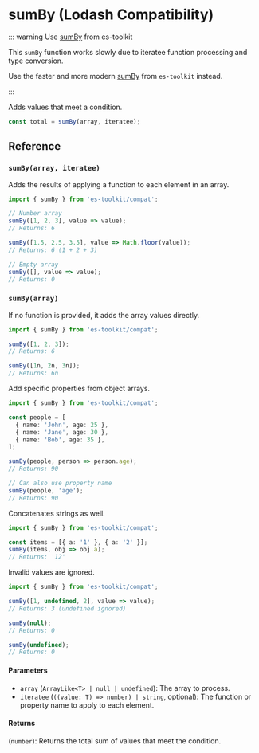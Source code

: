 # sumBy (Lodash Compatibility)

::: warning Use [sumBy](../../math/sumBy.md) from es-toolkit

This `sumBy` function works slowly due to iteratee function processing and type conversion.

Use the faster and more modern [sumBy](../../math/sumBy.md) from `es-toolkit` instead.

:::

Adds values that meet a condition.

```typescript
const total = sumBy(array, iteratee);
```

## Reference

### `sumBy(array, iteratee)`

Adds the results of applying a function to each element in an array.

```typescript
import { sumBy } from 'es-toolkit/compat';

// Number array
sumBy([1, 2, 3], value => value);
// Returns: 6

sumBy([1.5, 2.5, 3.5], value => Math.floor(value));
// Returns: 6 (1 + 2 + 3)

// Empty array
sumBy([], value => value);
// Returns: 0
```

### `sumBy(array)`

If no function is provided, it adds the array values directly.

```typescript
import { sumBy } from 'es-toolkit/compat';

sumBy([1, 2, 3]);
// Returns: 6

sumBy([1n, 2n, 3n]);
// Returns: 6n
```

Add specific properties from object arrays.

```typescript
import { sumBy } from 'es-toolkit/compat';

const people = [
  { name: 'John', age: 25 },
  { name: 'Jane', age: 30 },
  { name: 'Bob', age: 35 },
];

sumBy(people, person => person.age);
// Returns: 90

// Can also use property name
sumBy(people, 'age');
// Returns: 90
```

Concatenates strings as well.

```typescript
import { sumBy } from 'es-toolkit/compat';

const items = [{ a: '1' }, { a: '2' }];
sumBy(items, obj => obj.a);
// Returns: '12'
```

Invalid values are ignored.

```typescript
import { sumBy } from 'es-toolkit/compat';

sumBy([1, undefined, 2], value => value);
// Returns: 3 (undefined ignored)

sumBy(null);
// Returns: 0

sumBy(undefined);
// Returns: 0
```

#### Parameters

- `array` (`ArrayLike<T> | null | undefined`): The array to process.
- `iteratee` (`((value: T) => number) | string`, optional): The function or property name to apply to each element.

#### Returns

(`number`): Returns the total sum of values that meet the condition.
